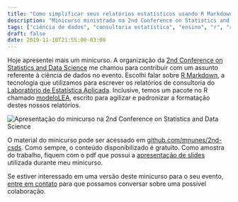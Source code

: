 ```yaml
---
title: "Como simplificar seus relatórios estatísticos usando R Markdown"
description: "Minicurso ministrado na 2nd Conference on Statistics and Data Science"
tags: ["ciência de dados", "consultoria estatística", "ensino", "r", "r markdown"]
draft: false
date: 2019-11-18T21:55:00-03:00
---
```


Hoje apresentei mais um minicurso. A organização da [2nd Conference on Statistics and Data Science](http://www.csds2019.ime.ufba.br/) me chamou para contribuir com um assunto referente à ciência de dados no evento. Escolhi falar sobre [R Markdown](https://marcusnunes.me/tags/r%20markdown/), a tecnologia que utilizamos para escrever os relatórios de consultoria do [Laboratório de Estatística Aplicada](http://lea.estatistica.ccet.ufrn.br/). Inclusive, temos um pacote no R chamado [modeloLEA](https://github.com/mnunes/modeloLEA/), escrito para agilizar e padronizar a formatação destes nossos relatórios.

![Apresentação do minicurso na 2nd Conference on Statistics and Data Science](/images/IMG_2410_mini.jpg)

O material do minicurso pode ser acessado em [github.com/mnunes/2nd-csds](https://github.com/mnunes/2nd-csds). Como sempre, o conteúdo disponibilizado é gratuito. Como amostra do trabalho, fiquem com o pdf que possui a [apresentação de slides](https://github.com/mnunes/2nd-csds/blob/master/presentation/presentation.pdf) utilizada durante meu minicurso. 

Se estiver interessado em uma versão deste minicurso para o seu evento, [entre em contato](https://marcusnunes.me/contato/) para que possamos conversar sobre uma possível colaboração.



